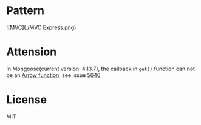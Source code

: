 # Pattern
![MVC](./MVC Express.png)

# Attension
In Mongoose(current version: 4.13.7), the callback in `get()` function can not be an [Arrow function](https://developer.mozilla.org/en-US/docs/Web/JavaScript/Reference/Functions/Arrow_functions#No_binding_of_arguments).
see issue [5646](https://github.com/Automattic/mongoose/issues/5646)

# License
MIT